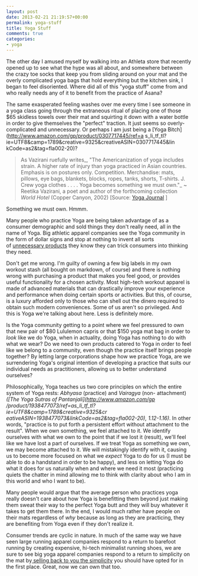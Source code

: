 ```yaml
---
layout: post
date: 2013-02-21 21:19:57+00:00
permalink: yoga-stuff
title: Yoga Stuff
comments: true
categories:
- yoga
---
```


The other day I amused myself by walking into an Athleta store that recently opened up to see what the hype was all about, and somewhere between the crazy toe socks that keep you from sliding around on your mat and the overly complicated yoga bags that hold everything but the kitchen sink, I began to feel disoriented. Where did all of this "yoga stuff" come from and who really needs any of it to benefit from the practice of Asana?

The same exasperated feeling washes over me every time I see someone
in a yoga class going through the extraneous ritual of placing one of
those $65 skidless towels over their mat and squirting it down with a
water bottle in order to give themselves the "perfect" traction. It
just seems so overly-complicated and unnecessary. Or perhaps I am just
being a [Yoga Bitch](http://www.amazon.com/gp/product/0307717445/ref=a
s_li_tf_tl?ie=UTF8&camp=1789&creative=9325&creativeASIN=0307717445&lin
kCode=as2&tag=fla002-20)?

>As Vazirani ruefully writes_, "The Americanization of yoga includes strain. A higher rate of injury than yoga practiced in Asian countries. Emphasis is on postures only. Competition. Merchandise: mats, pillows, eye bags, blankets, blocks, ropes, tanks, shorts, T-shirts. J. Crew yoga clothes . . . . Yoga becomes something we must own."_ ~ Reetika Vazirani, a poet and author of the forthcoming collection _World Hotel_ (Copper Canyon, 2002) [Source: [Yoga Journal](http://www.yogajournal.com/lifestyle/672) ]

Something we must own. Hmmm. 

Many people who practice Yoga are being taken advantage of as a
consumer demographic and sold things they don't really need, all in
the name of Yoga. Big athletic apparel companies see the Yoga
community in the form of dollar signs and stop at nothing to invent
all sorts of [unnecessary
products](http://www.youtube.com/watch?v=pQPzDcJ57GQ) they know they
can trick consumers into thinking they need.

Don't get me wrong. I'm guilty of owning a few big labels in my own workout stash (all bought on markdown, of course) and there is nothing wrong with purchasing a product that makes you feel good, or provides useful functionality for a chosen activity. Most high-tech workout apparel is made of advanced materials that can drastically improve your experience and performance when doing certain sports or activities. But this, of course, is a luxury afforded only to those who can shell out the dinero required to obtain such modern conveniences. Some of us aren't so privileged. And this is Yoga we're talking about here. Less is definitely more.

Is the Yoga community getting to a point where we feel pressured to own that new pair of $80 Lululemon capris or that $150 yoga mat bag in order to _look_ like we do Yoga, when in actuality, doing Yoga has nothing to do with what we wear? Do we need to own products catered to Yoga in order to feel like we belong to a community, even though the practice itself brings people together? By letting large corporations shape how we practice Yoga, are we surrendering Yoga's original intention of developing a practice that suits our individual needs as practitioners, allowing us to better understand ourselves?

Philosophically, Yoga teaches us two core principles on which the
entire system of Yoga rests: _Abhyasa_ (practice) and _Vairagya_ (non-
attachment) _([The Yoga Sutras of Pantanjali](http://www.amazon.com/gp
/product/1938477073/ref=as_li_tf_tl?ie=UTF8&camp=1789&creative=9325&cr
eativeASIN=1938477073&linkCode=as2&tag=fla002-20), 1.12-1.16)_. In
other words, "practice is to put forth a persistent effort without
attachment to the result". When we own something, we feel attached to
it. We identify ourselves with what we own to the point that if we
lost it (result), we'll feel like we have lost a part of ourselves. If
we treat Yoga as something we own, we may become attached to it. We
will mistakingly identify with it, causing us to become more focused
on what we _expect_ Yoga to do for us (I must be able to do a
handstand in order to be happy), and less on letting Yoga do what it
does for us naturally when and where we need it most (practicing
quiets the chatter in mind allowing me to think with clarity about who
I am in this world and who I want to be).

Many people would argue that the average person who practices yoga really doesn't care about how Yoga is benefitting them beyond just making them sweat their way to the perfect Yoga butt and they will buy whatever it takes to get them there. In the end, I would much rather have people on their mats regardless of _why_ because as long as they are practicing, they are benefiting from Yoga even if they don't realize it.

Consumer trends are cyclic in nature. In much of the same way we have seen large running apparel companies respond to a return to barefoot running by creating expensive, hi-tech minimalist running shoes, we are sure to see big yoga apparel companies respond to a return to simplicity on the mat by[ selling back to you the simplicity](http://shop.lululemon.com/products/clothes-accessories/women-yoga-mats-and-props/The-Un-Mat-390353?cc=10302&skuId=3482978&catId=women-yoga-mats-and-props) you should have opted for in the first place. Great, now we can own that too.
